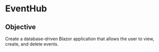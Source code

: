 # EventHub

## Objective
Create a database-driven Blazor application that allows the user to view, create, and delete events.
